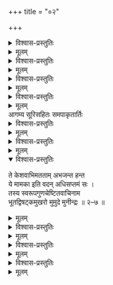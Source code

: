 +++
title = "०२"

+++

<details><summary>विश्वास-प्रस्तुतिः</summary>

पूर्वानुभूतमुरवैरिगुणाभिवृद्ध-  
तद्बाह्यसङ्गमरुचिस् तदलाभखिन्नः ।  
सर्वानपि स्वसमदुःखिन एव भावान्  
आह द्वितीयशतकस्य शठारिर् आद्ये ॥ २–१ ॥
</details>

<details><summary>मूलम्</summary>

पूर्वानुभूतमुरवैरिगुणाभिवृद्ध-  
तद्बाह्यसङ्गमरुचिस् तदलाभखिन्नः ।  
सर्वानपि स्वसमदुःखिन एव भावान्  
आह द्वितीयशतकस्य शठारिर् आद्ये ॥ २–१ ॥
</details>


<details><summary>विश्वास-प्रस्तुतिः</summary>

संश्लिष्य दुःखशमनान् मुदितः प्रसङ्गात्  
तन्मूलम् अब्जनयनस्य महेश्वरत्वम् ।  
आहान्वयाद् इतरतोपि मनुष्यभावे  
पौराणिकोक्तनयतः शठजिद् द्वितीये ॥ २–२ ॥
</details>

<details><summary>मूलम्</summary>

संश्लिष्य दुःखशमनान् मुदितः प्रसङ्गात्  
तन्मूलम् अब्जनयनस्य महेश्वरत्वम् ।  
आहान्वयाद् इतरतोपि मनुष्यभावे  
पौराणिकोक्तनयतः शठजिद् द्वितीये ॥ २–२ ॥
</details>

<details><summary>विश्वास-प्रस्तुतिः</summary>

अन्तस्स्थसर्वरसम् अम्बुजलोचनस्य  
सम्योगरूपम् अवगाह्य सुखामृताब्धिम् ।  
तद्देशिकप्रथमसूरिगणैः कदा स्यात्  
सङ्गो मम इत्य कथयत् स मुनिस् तृतीये ॥ २–३ ॥
</details>

<details><summary>मूलम्</summary>

अन्तस्स्थसर्वरसम् अम्बुजलोचनस्य  
सम्योगरूपम् अवगाह्य सुखामृताब्धिम् ।  
तद्देशिकप्रथमसूरिगणैः कदा स्यात्  
सङ्गो मम इत्य कथयत् स मुनिस् तृतीये ॥ २–३ ॥
</details>


<details><summary>विश्वास-प्रस्तुतिः</summary>

तत्प्रार्थितानधिगमेन समुत्थितार्तिर्  
अग्रे हरेः परमुखेन यथा विधेयम् ।  
आर्तेर् निवेदनम् अपाकरणार्थनं च  
मूर्च्छां तथा मुनिरगान् महतीं चतुर्थे ॥ २–४ ॥
</details>

<details><summary>मूलम्</summary>

तत्प्रार्थितानधिगमेन समुत्थितार्तिर्  
अग्रे हरेः परमुखेन यथा विधेयम् ।  
आर्तेर् निवेदनम् अपाकरणार्थनं च  
मूर्च्छां तथा मुनिरगान् महतीं चतुर्थे ॥ २–४ ॥
</details>
आगम्य सूरिसहितः समपाकृतार्तिः  


<details><summary>विश्वास-प्रस्तुतिः</summary>

अत्युज्वलन् मरकताचलसन्निभाङ्गः।  
ईशः प्रफुल्लकमलाक्षिकराङ्घ्रिर् आसीत्  
तत् पञ्चमे स कथयन् मुनिराननन्द ॥ २–५ ॥
</details>

<details><summary>मूलम्</summary>

अत्युज्वलन् मरकताचलसन्निभाङ्गः।  
ईशः प्रफुल्लकमलाक्षिकराङ्घ्रिर् आसीत्  
तत् पञ्चमे स कथयन् मुनिराननन्द ॥ २–५ ॥
</details>

<details><summary>विश्वास-प्रस्तुतिः</summary>

नीचं च माम् अधिगतो ऽयमिति स्वसूक्त्या  
जातां हरेः स्वविरहागमने अतिशङ्काम् ।  
षष्ठे निरस्य दृढसङ्गगिरा शठारिर्  
आत्मान्वयिष्वपि तदादरतो अभ्यनन्दत् ॥ २–६ ॥
</details>

<details><summary>मूलम्</summary>

नीचं च माम् अधिगतो ऽयमिति स्वसूक्त्या  
जातां हरेः स्वविरहागमने अतिशङ्काम् ।  
षष्ठे निरस्य दृढसङ्गगिरा शठारिर्  
आत्मान्वयिष्वपि तदादरतो अभ्यनन्दत् ॥ २–६ ॥
</details>

<details open><summary>विश्वास-प्रस्तुतिः</summary>

ते केशवाभिमतताम् अभजन्त हन्त  
ये मामका इति वदन् अधिसप्तमं सः ।  
तस्य स्वरूपगुणचेष्टितवाचिनाम  
भूतद्विषट्कमुखरो मुमुदे मुनीन्द्रः ॥ २–७ ॥
</details>

<details><summary>मूलम्</summary>

ते केशवाभिमतताम् अभजन्त हन्त  
ये मामका इति वदन् अधिसप्तमं सः ।  
तस्य स्वरूपगुणचेष्टितवाचिनाम  
भूतद्विषट्कमुखरो मुमुदे मुनीन्द्रः ॥ २–७ ॥

</details>


<details><summary>विश्वास-प्रस्तुतिः</summary>

आत्मान्वयिष्वपि हरेः प्रियताम् अवेक्ष्य  
सर्वात्मनः स्वजनयन् मुनिर् अष्टमेन ।  
मोक्षप्रदत्वम् उपदिश्य तदाभिमुख्य  
अलाभात् स्वलाभम् अधिकम् बहुमन्यते स्म ॥ २–८ ॥
</details>

<details><summary>मूलम्</summary>

भूतद्विषट्कमुखरो मुमुदे मुनीन्द्रः ॥ २–७ ॥  
आत्मान्वयिष्वपि हरेः प्रियताम् अवेक्ष्य  
सर्वात्मनः स्वजनयन् मुनिर् अष्टमेन ।  
मोक्षप्रदत्वम् उपदिश्य तदाभिमुख्य  
अलाभात् स्वलाभम् अधिकम् बहुमन्यते स्म ॥ २–८ ॥
</details>

<details><summary>विश्वास-प्रस्तुतिः</summary>

मोक्षादरं स्फुटम् अवेक्ष्य मुनेर् मुकुन्दे  
मोक्षम् प्रदातुम् असदृक्षफलम् प्रवृत्ते ।  
आत्मेष्वमस्य पदकिङ्करतैकरूपम्  
मोक्षाख्यवस्तु नवमे निरणायितेन ॥ २–९ ॥
</details>

<details><summary>मूलम्</summary>

मोक्षादरं स्फुटम् अवेक्ष्य मुनेर् मुकुन्दे  
मोक्षम् प्रदातुम् असदृक्षफलम् प्रवृत्ते ।  
आत्मेष्वमस्य पदकिङ्करतैकरूपम्  
मोक्षाख्यवस्तु नवमे निरणायितेन ॥ २–९ ॥
</details>

<details><summary>विश्वास-प्रस्तुतिः</summary>

एतन्निजार्थितम् इहैव हरिः प्रदातुम्  
आसेदिवान् वनमहीधरम् इत्यवेक्ष्य ।  
प्राप्यं तमेव च तदन्वयिनं च सर्वम्  
प्राचीकशत् स दशमे दशके मुनीन्द्रः॥ २–१० ॥
</details>

<details><summary>मूलम्</summary>

एतन्निजार्थितम् इहैव हरिः प्रदातुम्  
आसेदिवान् वनमहीधरम् इत्यवेक्ष्य ।  
प्राप्यं तमेव च तदन्वयिनं च सर्वम्  
प्राचीकशत् स दशमे दशके मुनीन्द्रः॥ २–१० ॥
</details>

